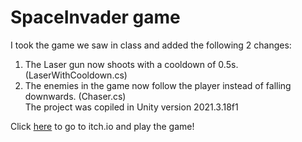 # SpaceInvader game  
I took the game we saw in class and added the following 2 changes:  
1. The Laser gun now shoots with a cooldown of 0.5s. (LaserWithCooldown.cs)
2. The enemies in the game now follow the player instead of falling downwards.  (Chaser.cs)  
The project was copiled in Unity version 2021.3.18f1  
  

Click [here](https://daniel-matan.itch.io/unity-spaceinvader-demo) to go to itch.io and play the game!  
